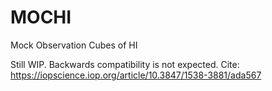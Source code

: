 # MOCHI
Mock Observation Cubes of HI

Still WIP. Backwards compatibility is not expected.
Cite: https://iopscience.iop.org/article/10.3847/1538-3881/ada567
